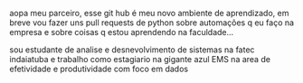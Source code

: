 aopa meu parceiro, esse git hub é meu novo ambiente de aprendizado, em breve vou fazer uns pull requests de python sobre automações q eu faço na empresa e sobre coisas q estou aprendendo na faculdade... 

sou estudante de analise e desnevolvimento de sistemas na fatec indaiatuba e trabalho como estagiario na gigante azul EMS na area de efetividade e produtividade com foco em dados


<!--
**WellNeves/WellNeves** is a ✨ _special_ ✨ repository because its `README.md` (this file) appears on your GitHub profile.

Here are some ideas to get you started:

- 🔭 I’m currently working on ...
- 🌱 I’m currently learning ...
- 👯 I’m looking to collaborate on ...
- 🤔 I’m looking for help with ...
- 💬 Ask me about ...
- 📫 How to reach me: ...
- 😄 Pronouns: ...
- ⚡ Fun fact: ...
-->
